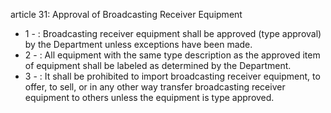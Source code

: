article 31: Approval of Broadcasting Receiver Equipment

<ul>
			<li>1 - : Broadcasting receiver equipment shall be approved (type approval) by the Department unless exceptions have been made.<ul>
			</ul></li>			<li>2 - : All equipment with the same type description as the approved item of equipment shall be labeled as determined by the Department.<ul>
			</ul></li>			<li>3 - : It shall be prohibited to import broadcasting receiver equipment, to offer, to sell, or in any other way transfer broadcasting receiver equipment to others unless the equipment is type approved.<ul>
			</ul></li></ul>